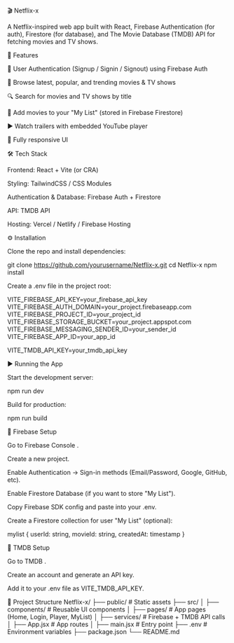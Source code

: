 🎬 Netflix-x

A Netflix-inspired web app built with React, Firebase Authentication (for auth), Firestore (for database), and The Movie Database (TMDB) API for fetching movies and TV shows.

🚀 Features

🔑 User Authentication (Signup / Signin / Signout) using Firebase Auth

🎥 Browse latest, popular, and trending movies & TV shows

🔍 Search for movies and TV shows by title

📌 Add movies to your "My List" (stored in Firebase Firestore)

▶️ Watch trailers with embedded YouTube player

📱 Fully responsive UI

🛠️ Tech Stack

Frontend: React + Vite (or CRA)

Styling: TailwindCSS / CSS Modules

Authentication & Database: Firebase Auth + Firestore

API: TMDB API

Hosting: Vercel / Netlify / Firebase Hosting

⚙️ Installation

Clone the repo and install dependencies:

git clone https://github.com/yourusername/Netflix-x.git
cd Netflix-x
npm install


Create a .env file in the project root:

VITE_FIREBASE_API_KEY=your_firebase_api_key
VITE_FIREBASE_AUTH_DOMAIN=your_project.firebaseapp.com
VITE_FIREBASE_PROJECT_ID=your_project_id
VITE_FIREBASE_STORAGE_BUCKET=your_project.appspot.com
VITE_FIREBASE_MESSAGING_SENDER_ID=your_sender_id
VITE_FIREBASE_APP_ID=your_app_id

VITE_TMDB_API_KEY=your_tmdb_api_key

▶️ Running the App

Start the development server:

npm run dev


Build for production:

npm run build

🔑 Firebase Setup

Go to Firebase Console
.

Create a new project.

Enable Authentication → Sign-in methods (Email/Password, Google, GitHub, etc).

Enable Firestore Database (if you want to store "My List").

Copy Firebase SDK config and paste into your .env.

Create a Firestore collection for user "My List" (optional):

mylist {
  userId: string,
  movieId: string,
  createdAt: timestamp
}

🎥 TMDB Setup

Go to TMDB
.

Create an account and generate an API key.

Add it to your .env file as VITE_TMDB_API_KEY.

📂 Project Structure
Netflix-x/
 ├── public/              # Static assets
 ├── src/
 │   ├── components/      # Reusable UI components
 │   ├── pages/           # App pages (Home, Login, Player, MyList)
 │   ├── services/        # Firebase + TMDB API calls
 │   ├── App.jsx          # App routes
 │   ├── main.jsx         # Entry point
 ├── .env                 # Environment variables
 ├── package.json
 └── README.md